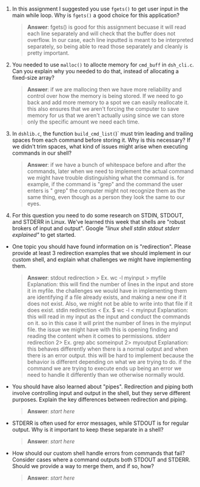 1. In this assignment I suggested you use `fgets()` to get user input in the main while loop. Why is `fgets()` a good choice for this application?

    > **Answer**: fgets() is good for this assignment becuase it will read each line separately and will check that the buffer does not overflow. In our case, each line inputted is meant to be interpreted separately, so being able to read those separately and cleanly is pretty important. 

2. You needed to use `malloc()` to allocte memory for `cmd_buff` in `dsh_cli.c`. Can you explain why you needed to do that, instead of allocating a fixed-size array?

    > **Answer**: if we are mallocing then we have more reliability and control over how the memory is being stored. If we need to go back and add more memory to a spot we can easily reallocate it. this also ensures that we aren't forcing the computer to save memory for us that we aren't actually using since we can store only the specific amount we need each time. 

3. In `dshlib.c`, the function `build_cmd_list(`)` must trim leading and trailing spaces from each command before storing it. Why is this necessary? If we didn't trim spaces, what kind of issues might arise when executing commands in our shell?

    > **Answer**:  if we have a bunch of whitespace before and after the commands, later when we need to implement the actual command we might have trouble distinguishing what the command is. for example, if the command is "grep" and the command the user enters is " grep" the computer might not recognize them as the same thing, even though as a person they look the same to our eyes. 

4. For this question you need to do some research on STDIN, STDOUT, and STDERR in Linux. We've learned this week that shells are "robust brokers of input and output". Google _"linux shell stdin stdout stderr explained"_ to get started.

- One topic you should have found information on is "redirection". Please provide at least 3 redirection examples that we should implement in our custom shell, and explain what challenges we might have implementing them.

    > **Answer**:
    > stdout redirection >  Ex. wc -l myinput > myfile   Explanation: this will find the number of lines in the input and store it in myfile. the challenges we would have in implementing them are identifying if a file already exists, and making a new one if it does not exist. Also, we might not be able to write into that file if it does exist.
    > stdin redirection < Ex. $ wc -l < myinput Explanation: this will read in my input as the input and conduct the commands on it. so in this case it will print the number of lines in the myinput file. the issue we might have with this is opening finding and reading the content when it comes to permissions.
    > stderr redirection 2> Ex. grep abc someinput 2> myoutput Explanation: this behaves differently when there is a normal output and when there is an error output. this will be hard to implement because the behavior is different depending on what we are trying to do. if the command we are trying to execute ends up being an error we need to handle it differently than we otherwise normally would. 

- You should have also learned about "pipes". Redirection and piping both involve controlling input and output in the shell, but they serve different purposes. Explain the key differences between redirection and piping.

    > **Answer**:  _start here_

- STDERR is often used for error messages, while STDOUT is for regular output. Why is it important to keep these separate in a shell?

    > **Answer**:  _start here_

- How should our custom shell handle errors from commands that fail? Consider cases where a command outputs both STDOUT and STDERR. Should we provide a way to merge them, and if so, how?

    > **Answer**:  _start here_
